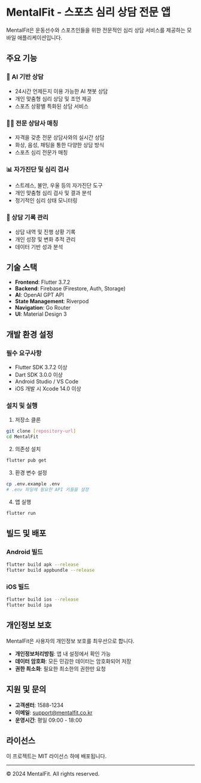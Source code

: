 # MentalFit - 스포츠 심리 상담 전문 앱

MentalFit은 운동선수와 스포츠인들을 위한 전문적인 심리 상담 서비스를 제공하는 모바일 애플리케이션입니다.

## 주요 기능

### 🤖 AI 기반 상담
- 24시간 언제든지 이용 가능한 AI 챗봇 상담
- 개인 맞춤형 심리 상담 및 조언 제공
- 스포츠 상황별 특화된 상담 서비스

### 👨‍⚕️ 전문 상담사 매칭
- 자격을 갖춘 전문 상담사와의 실시간 상담
- 화상, 음성, 채팅을 통한 다양한 상담 방식
- 스포츠 심리 전문가 매칭

### 📊 자가진단 및 심리 검사
- 스트레스, 불안, 우울 등의 자가진단 도구
- 개인 맞춤형 심리 검사 및 결과 분석
- 정기적인 심리 상태 모니터링

### 📝 상담 기록 관리
- 상담 내역 및 진행 상황 기록
- 개인 성장 및 변화 추적 관리
- 데이터 기반 성과 분석

## 기술 스택

- **Frontend**: Flutter 3.7.2
- **Backend**: Firebase (Firestore, Auth, Storage)
- **AI**: OpenAI GPT API
- **State Management**: Riverpod
- **Navigation**: Go Router
- **UI**: Material Design 3

## 개발 환경 설정

### 필수 요구사항
- Flutter SDK 3.7.2 이상
- Dart SDK 3.0.0 이상
- Android Studio / VS Code
- iOS 개발 시 Xcode 14.0 이상

### 설치 및 실행

1. 저장소 클론
```bash
git clone [repository-url]
cd MentalFit
```

2. 의존성 설치
```bash
flutter pub get
```

3. 환경 변수 설정
```bash
cp .env.example .env
# .env 파일에 필요한 API 키들을 설정
```

4. 앱 실행
```bash
flutter run
```

## 빌드 및 배포

### Android 빌드
```bash
flutter build apk --release
flutter build appbundle --release
```

### iOS 빌드
```bash
flutter build ios --release
flutter build ipa
```

## 개인정보 보호

MentalFit은 사용자의 개인정보 보호를 최우선으로 합니다.

- **개인정보처리방침**: 앱 내 설정에서 확인 가능
- **데이터 암호화**: 모든 민감한 데이터는 암호화되어 저장
- **권한 최소화**: 필요한 최소한의 권한만 요청

## 지원 및 문의

- **고객센터**: 1588-1234
- **이메일**: support@mentalfit.co.kr
- **운영시간**: 평일 09:00 - 18:00

## 라이선스

이 프로젝트는 MIT 라이선스 하에 배포됩니다.

---

© 2024 MentalFit. All rights reserved.
